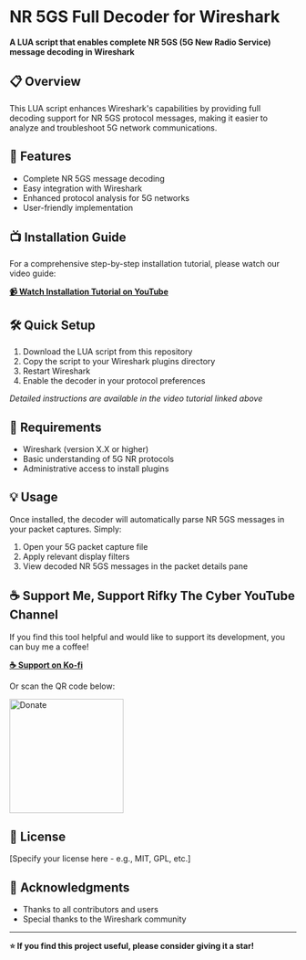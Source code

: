 # NR 5GS Full Decoder for Wireshark

**A LUA script that enables complete NR 5GS (5G New Radio Service) message decoding in Wireshark**

## 📋 Overview

This LUA script enhances Wireshark's capabilities by providing full decoding support for NR 5GS protocol messages, making it easier to analyze and troubleshoot 5G network communications.

## 🚀 Features

- Complete NR 5GS message decoding
- Easy integration with Wireshark
- Enhanced protocol analysis for 5G networks
- User-friendly implementation

## 📺 Installation Guide

For a comprehensive step-by-step installation tutorial, please watch our video guide:

**[📹 Watch Installation Tutorial on YouTube](https://www.youtube.com/watch?v=InixSEUF_Rc)**

## 🛠️ Quick Setup

1. Download the LUA script from this repository
2. Copy the script to your Wireshark plugins directory
3. Restart Wireshark
4. Enable the decoder in your protocol preferences

*Detailed instructions are available in the video tutorial linked above*

## 📱 Requirements

- Wireshark (version X.X or higher)
- Basic understanding of 5G NR protocols
- Administrative access to install plugins

## 💡 Usage

Once installed, the decoder will automatically parse NR 5GS messages in your packet captures. Simply:
1. Open your 5G packet capture file
2. Apply relevant display filters
3. View decoded NR 5GS messages in the packet details pane


## ☕ Support Me, Support Rifky The Cyber YouTube Channel

If you find this tool helpful and would like to support its development, you can buy me a coffee!

**[☕ Support on Ko-fi](https://ko-fi.com/rifkythecyber)**

Or scan the QR code below:

<img src="https://github.com/user-attachments/assets/a6529b25-06eb-4072-9077-6682aad0807a" alt="Donate" width="200">

## 📄 License

[Specify your license here - e.g., MIT, GPL, etc.]

## 🙏 Acknowledgments

- Thanks to all contributors and users
- Special thanks to the Wireshark community

---

**⭐ If you find this project useful, please consider giving it a star!**
